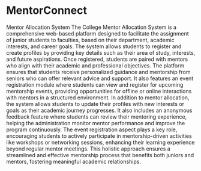 # MentorConnect
Mentor Allocation System
The College Mentor Allocation System is a comprehensive web-based platform designed to facilitate the assignment of junior students to faculties, based on their department, academic interests, and career goals. The system allows students to register and create profiles by providing key details such as their area of study, interests, and future aspirations. Once registered, students are paired with mentors who align with their academic and professional objectives. The platform ensures that students receive personalized guidance and mentorship from seniors who can offer relevant advice and support. It also features an event registration module where students can view and register for upcoming mentorship events, providing opportunities for offline or online interactions with mentors in a structured environment.
In addition to mentor allocation, the system allows students to update their profiles with new interests or goals as their academic journey progresses. It also includes an anonymous feedback feature where students can review their mentoring experience, helping the administration monitor mentor performance and improve the program continuously. The event registration aspect plays a key role, encouraging students to actively participate in mentorship-driven activities like workshops or networking sessions, enhancing their learning experience beyond regular mentor meetings. This holistic approach ensures a streamlined and effective mentorship process that benefits both juniors and mentors, fostering meaningful academic relationships.
